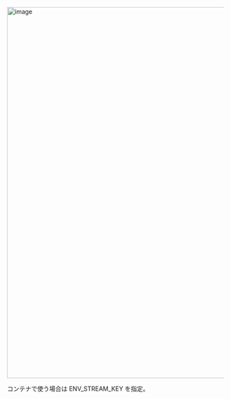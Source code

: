 <img width="1269" height="863" alt="image" src="https://github.com/user-attachments/assets/da9debc9-6634-4565-9543-87743a3f4183" />


コンテナで使う場合は ENV_STREAM_KEY を指定。
